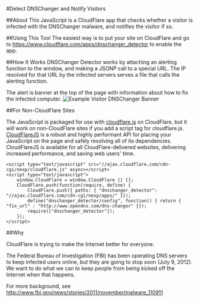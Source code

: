 #Detect DNSChanger and Notify Visitors

##About
This JavaScript is a CloudFlare app that checks whether a visitor is
infected with the DNSChanger malware, and notifies the visitor
if so.

##Using This Tool
The easiest way is to put your site on CloudFlare and go to
https://www.cloudflare.com/apps/dnschanger_detector
to enable the app.

##How It Works
DNSChanger Detector works by attaching an alerting function to the window, and
making a JSONP call to a special URL. The IP resolved for that URL
by the infected servers serves a file that calls the alerting function.

The alert is banner at the top of the page with information about how to fix the infected computer.
![Example Visitor DNSChanger Banner](https://www.cloudflare.com/images/apps/dnschanger_detector/banner_example.png)


##For Non-CloudFlare Sites

The JavaScript is packaged for use with [cloudflare.js](http://js.cloudflare.com/) on CloudFlare, but it will work
on non-CloudFlare sites if you add a script tag for cloudflare.js.  [CloudFlareJS](http://js.cloudflare.com/) is a robust and highly performant API for placing your JavaScript on the page and safely resolving all of its dependencies. CloudFlareJS is available for all CloudFlare-delivered websites, delivering increased performance, and saving web users' time.


    <script type="text/javascript" src="//ajax.cloudflare.com/cdn-cgi/nexp/cloudflare.js" async></script>
    <script type="text/javascript">
        window.CloudFlare = window.CloudFlare || [];
        CloudFlare.push(function(require, define) {
            CloudFlare.push({ paths: { "dnschanger_detector": "//ajax.cloudflare.com/cdn-cgi/nexp/apps/" }});
            define("dnschanger_detector/config", function() { return { "fix_url" : "http://www.opendns.com/dns-changer" }});
            require(["dnschanger_detector"]);
        });
    </script>

##Why

CloudFlare is trying to make the Internet better for everyone.

The Federal Bureau of Investigation (FBI) has been operating DNS servers
to keep infected users online, but they are going to stop soon (July 9, 2012). We want to
do what we can to keep people from being kicked off the Internet when that happens.

For more background, see
http://www.fbi.gov/news/stories/2011/november/malware_110911
